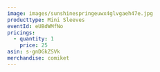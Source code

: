 ```yaml
---
image: images/sunshinespringeuwx4glvgaeh47e.jpg
producttype: Mini Sleeves
eventId: eUBdWMfNo
pricings:
  - quantity: 1
    price: 25
asin: s-gnDGkZSVk
merchandise: comiket
---
```

